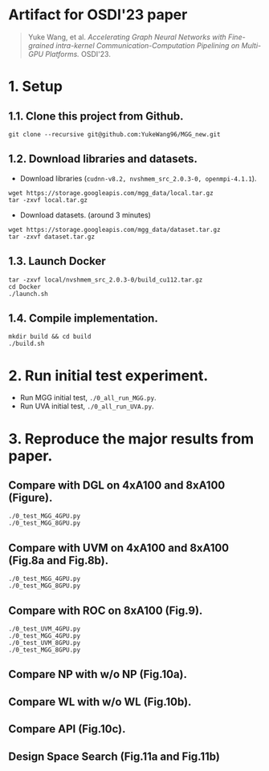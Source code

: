 # Artifact for OSDI'23 paper 
> Yuke Wang, et al. *Accelerating Graph Neural Networks with Fine-grained intra-kernel Communication-Computation Pipelining on Multi-GPU Platforms.* OSDI'23.

# 1. Setup

## 1.1. Clone this project from Github.
```
git clone --recursive git@github.com:YukeWang96/MGG_new.git
```

## 1.2. Download libraries and datasets.
+ Download libraries (`cudnn-v8.2, nvshmem_src_2.0.3-0, openmpi-4.1.1`).
```
wget https://storage.googleapis.com/mgg_data/local.tar.gz
tar -zxvf local.tar.gz
```
+ Download datasets. (around 3 minutes)
```
wget https://storage.googleapis.com/mgg_data/dataset.tar.gz
tar -zxvf dataset.tar.gz
```

## 1.3. Launch Docker 
```
tar -zxvf local/nvshmem_src_2.0.3-0/build_cu112.tar.gz 
cd Docker 
./launch.sh
```

## 1.4. Compile implementation.
```
mkdir build && cd build
./build.sh
```
# 2. Run initial test experiment.
+ Run MGG initial test, `./0_all_run_MGG.py`.
+ Run UVA initial test, `./0_all_run_UVA.py`.


# 3. Reproduce the major results from paper.

## Compare with DGL on 4xA100 and 8xA100 (Figure).
```
./0_test_MGG_4GPU.py
./0_test_MGG_8GPU.py
```

## Compare with UVM on 4xA100 and 8xA100 (Fig.8a and Fig.8b).
```
./0_test_MGG_4GPU.py
./0_test_MGG_8GPU.py
```

## Compare with ROC on 8xA100 (Fig.9).
```
./0_test_UVM_4GPU.py
./0_test_MGG_4GPU.py
./0_test_UVM_8GPU.py
./0_test_MGG_8GPU.py
```

## Compare NP with w/o NP (Fig.10a).


## Compare WL with w/o WL (Fig.10b).


## Compare API (Fig.10c).

## Design Space Search (Fig.11a and Fig.11b)

